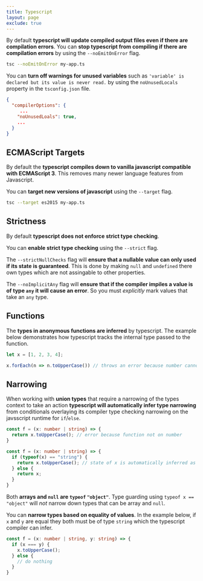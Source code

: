 ```yaml
---
title: Typescript
layout: page
exclude: true
---
```


By default **typescript will update compiled output files even if there are compilation errors**. You can **stop typescript from compiling if there are compilation errors** by using the `--noEmitOnError` flag.
```bash
tsc --noEmitOnError my-app.ts
```

You can **turn off warnings for unused variables** such as `'variable' is declared but its value is never read.` by using the `noUnusedLocals` property in the `tsconfig.json` file.
```json
{
  "compilerOptions": {
	 ...
    "noUnusedLoals": true,
    ...
  }
}
```

## ECMAScript Targets

By default the **typescript compiles down to vanilla javascript compatible with ECMAScript 3**. This removes many newer language features from Javascript.

You can **target new versions of javascript** using the `--target` flag.
```bash
tsc --target es2015 my-app.ts
```

## Strictness

By default **typescript does not enforce strict type checking**.

You can **enable strict type checking** using the `--strict` flag.

The `--strictNullChecks` flag will **ensure that a nullable value can only used if its state is guaranteed**. This is done by making `null` and `undefined` there own types which are not assingable to other properties.

The `--noImplicitAny` flag will **ensure that if the compiler impiles a value is of type `any` it will cause an error**. So you must *explicitly* mark values that take an `any` type.


## Functions

The **types in anonymous functions are inferred** by typescript. The example below demonstrates how typescript tracks the internal type passed to the function.
```ts
let x = [1, 2, 3, 4];

x.forEach(n => n.toUpperCase()) // throws an error because number cannot be converted to upper case
```


## Narrowing

When working with **union types** that require a narrowing of the types context to take an action **typescript will automatically infer type narrowing** from conditionals overlaying its compiler type checking narrowing on the javsscript runtime for `if`/`else`.
```ts
const f = (x: number | string) => {
  return x.toUpperCase(); // error because function not on number
}

const f = (x: number | string) => {
  if (typeof(x) == "string") {
    return x.toUpperCase(); // state of x is automatically inferred as string
  } else {
    return x;
  }
}
```

Both **arrays and `null` are `typeof` `"object"`**. Type guarding using `typeof x == "object"` will *not* narrow down types that can be array and `null`.

You can **narrow types based on equality of values**. In the example below, if `x` and `y` are equal they both must be of type `string` which the typescript compiler can infer.
```ts
const f = (x: number | string, y: string) => {
  if (x === y) {
    x.toUpperCase();
  } else {
    // do nothing
  }
}
```